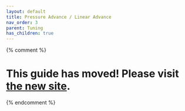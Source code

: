 ```yaml
---
layout: default
title: Pressure Advance / Linear Advance
nav_order: 3
parent: Tuning
has_children: true
---
```

{% comment %} 
# This guide has moved! Please visit [the new site](https://ellis3dp.com/Print-Tuning-Guide/).
{% endcomment %}
